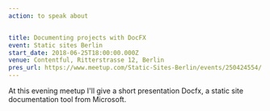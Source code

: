 ```yaml
---
action: to speak about


title: Documenting projects with DocFX
event: Static sites Berlin
start_date: 2018-06-25T18:00:00.000Z
venue: Contentful, Ritterstrasse 12, Berlin
pres_url: https://www.meetup.com/Static-Sites-Berlin/events/250424554/
---
```


At this evening meetup I'll give a short presentation Docfx, a static site documentation tool from Microsoft.
